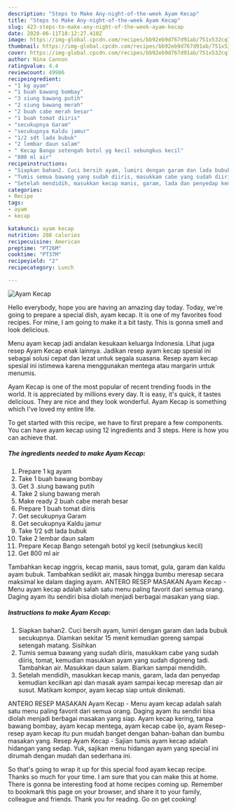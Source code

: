 ```yaml
---
description: "Steps to Make Any-night-of-the-week Ayam Kecap"
title: "Steps to Make Any-night-of-the-week Ayam Kecap"
slug: 423-steps-to-make-any-night-of-the-week-ayam-kecap
date: 2020-06-11T18:12:27.410Z
image: https://img-global.cpcdn.com/recipes/bb92eb9d767d91ab/751x532cq70/ayam-kecap-foto-resep-utama.jpg
thumbnail: https://img-global.cpcdn.com/recipes/bb92eb9d767d91ab/751x532cq70/ayam-kecap-foto-resep-utama.jpg
cover: https://img-global.cpcdn.com/recipes/bb92eb9d767d91ab/751x532cq70/ayam-kecap-foto-resep-utama.jpg
author: Nina Cannon
ratingvalue: 4.4
reviewcount: 49986
recipeingredient:
- "1 kg ayam"
- "1 buah bawang bombay"
- "3 siung bawang putih"
- "2 siung bawang merah"
- "2 buah cabe merah besar"
- "1 buah tomat diiris"
- "secukupnya Garam"
- "secukupnya Kaldu jamur"
- "1/2 sdt lada bubuk"
- "2 lembar daun salam"
- " Kecap Bango setengah botol yg kecil sebungkus kecil"
- "800 ml air"
recipeinstructions:
- "Siapkan bahan2. Cuci bersih ayam, lumiri dengan garam dan lada bubuk secukupnya. Diamkan sekitar 15 menit kemudian goreng sampai setengah matang. Sisihkan"
- "Tumis semua bawang yang sudah diiris, masukkam cabe yang sudah diiris, tomat, kemudian masukkan ayam yang sudah digoreng tadi. Tambahkan air. Masukkan daun salam. Biarkan sampai mendidih."
- "Setelah mendidih, masukkan kecap manis, garam, lada dan penyedap kemudian kecilkan api dan masak ayam sampai kecap meresap dan air susut. Matikam kompor, ayam kecap siap untuk dinikmati."
categories:
- Recipe
tags:
- ayam
- kecap

katakunci: ayam kecap 
nutrition: 208 calories
recipecuisine: American
preptime: "PT26M"
cooktime: "PT37M"
recipeyield: "2"
recipecategory: Lunch

---
```



![Ayam Kecap](https://img-global.cpcdn.com/recipes/bb92eb9d767d91ab/751x532cq70/ayam-kecap-foto-resep-utama.jpg)

Hello everybody, hope you are having an amazing day today. Today, we're going to prepare a special dish, ayam kecap. It is one of my favorites food recipes. For mine, I am going to make it a bit tasty. This is gonna smell and look delicious.

Menu ayam kecap jadi andalan kesukaan keluarga Indonesia. Lihat juga resep Ayam Kecap enak lainnya. Jadikan resep ayam kecap spesial ini sebagai solusi cepat dan lezat untuk segala suasana. Resep ayam kecap spesial ini istimewa karena menggunakan mentega atau margarin untuk menumis.

Ayam Kecap is one of the most popular of recent trending foods in the world. It is appreciated by millions every day. It is easy, it's quick, it tastes delicious. They are nice and they look wonderful. Ayam Kecap is something which I've loved my entire life.


To get started with this recipe, we have to first prepare a few components. You can have ayam kecap using 12 ingredients and 3 steps. Here is how you can achieve that.

<!--inarticleads1-->

##### The ingredients needed to make Ayam Kecap:

1. Prepare 1 kg ayam
1. Take 1 buah bawang bombay
1. Get 3 .siung bawang putih
1. Take 2 siung bawang merah
1. Make ready 2 buah cabe merah besar
1. Prepare 1 buah tomat diiris
1. Get secukupnya Garam
1. Get secukupnya Kaldu jamur
1. Take 1/2 sdt lada bubuk
1. Take 2 lembar daun salam
1. Prepare  Kecap Bango setengah botol yg kecil (sebungkus kecil)
1. Get 800 ml air


Tambahkan kecap inggris, kecap manis, saus tomat, gula, garam dan kaldu ayam bubuk. Tambahkan sedikit air, masak hingga bumbu meresap secara maksimal ke dalam daging ayam. ANTERO RESEP MASAKAN Ayam Kecap - Menu ayam kecap adalah salah satu menu paling favorit dari semua orang. Daging ayam itu sendiri bisa diolah menjadi berbagai masakan yang siap. 

<!--inarticleads2-->

##### Instructions to make Ayam Kecap:

1. Siapkan bahan2. Cuci bersih ayam, lumiri dengan garam dan lada bubuk secukupnya. Diamkan sekitar 15 menit kemudian goreng sampai setengah matang. Sisihkan
1. Tumis semua bawang yang sudah diiris, masukkam cabe yang sudah diiris, tomat, kemudian masukkan ayam yang sudah digoreng tadi. Tambahkan air. Masukkan daun salam. Biarkan sampai mendidih.
1. Setelah mendidih, masukkan kecap manis, garam, lada dan penyedap kemudian kecilkan api dan masak ayam sampai kecap meresap dan air susut. Matikam kompor, ayam kecap siap untuk dinikmati.


ANTERO RESEP MASAKAN Ayam Kecap - Menu ayam kecap adalah salah satu menu paling favorit dari semua orang. Daging ayam itu sendiri bisa diolah menjadi berbagai masakan yang siap. Ayam kecap kering, tanpa bawang bombay, ayam kecap mentega, ayam kecap cabe ijo, ayam Resep-resep ayam kecap itu pun mudah banget dengan bahan-bahan dan bumbu masakan yang. Resep Ayam Kecap - Sajian tumis ayam kecap adalah hidangan yang sedap. Yuk, sajikan menu hidangan ayam yang special ini dirumah dengan mudah dan sederhana ini. 

So that's going to wrap it up for this special food ayam kecap recipe. Thanks so much for your time. I am sure that you can make this at home. There is gonna be interesting food at home recipes coming up. Remember to bookmark this page on your browser, and share it to your family, colleague and friends. Thank you for reading. Go on get cooking!
